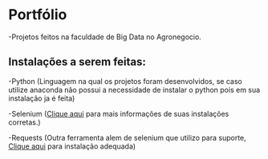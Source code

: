 # Portfólio
  -Projetos feitos na faculdade de Big Data no Agronegocio.

## Instalações a serem feitas:
<p>  -Python (Linguagem na qual os projetos foram desenvolvidos, se caso utilize anaconda não possui a necessidade de instalar o python pois em sua instalação ja é feita)
<p>  -Selenium (<a href="https://selenium-python.readthedocs.io/installation.html">Clique aqui</a> para mais informações de suas instalações corretas.)
<p>  -Requests (Outra ferramenta alem de selenium que utilizo para suporte,<a href="https://docs.python-requests.org/en/latest/user/install/#install"> Clique aqui</a> para instalação adequada)
  

